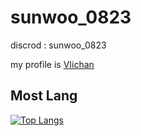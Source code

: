 # sunwoo_0823

discrod : sunwoo_0823

my profile is <a href="https://www.youtube.com/@viichan116">VIichan</a>

## Most Lang 
[![Top Langs](https://github-readme-stats.vercel.app/api/top-langs/?username=kimpure&langs_count=6&layout=compact&theme=dark)](https://github.com/kimpure/kimpure)


<script src="https://gist.github.com/eust-w/a0d921d42eaf55485d6881f8ce06ad15.js"></script>
